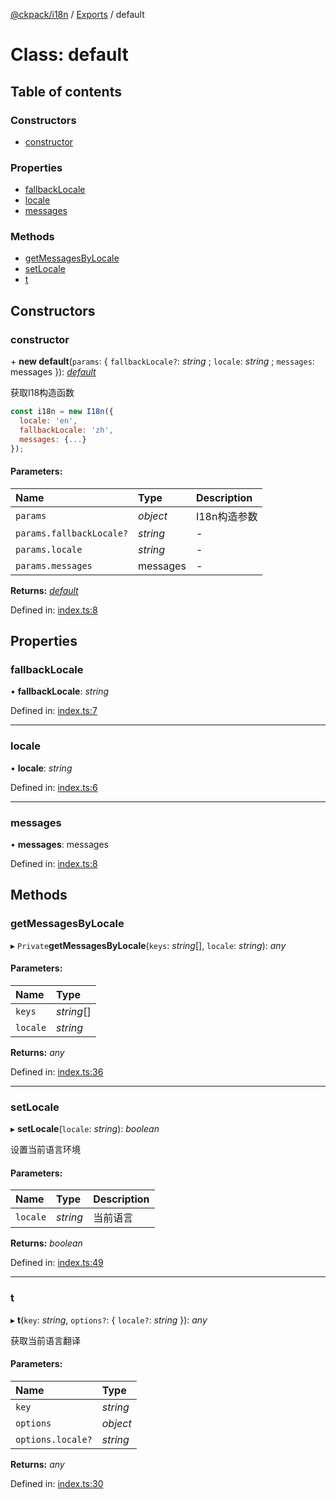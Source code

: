[@ckpack/i18n](../README.md) / [Exports](../modules.md) / default

# Class: default

## Table of contents

### Constructors

- [constructor](default.md#constructor)

### Properties

- [fallbackLocale](default.md#fallbacklocale)
- [locale](default.md#locale)
- [messages](default.md#messages)

### Methods

- [getMessagesByLocale](default.md#getmessagesbylocale)
- [setLocale](default.md#setlocale)
- [t](default.md#t)

## Constructors

### constructor

\+ **new default**(`params`: { `fallbackLocale?`: *string* ; `locale`: *string* ; `messages`: messages  }): [*default*](default.md)

获取I18构造函数
```js
const i18n = new I18n({
  locale: 'en',
  fallbackLocale: 'zh',
  messages: {...}
});
```

#### Parameters:

Name | Type | Description |
:------ | :------ | :------ |
`params` | *object* | I18n构造参数    |
`params.fallbackLocale?` | *string* | - |
`params.locale` | *string* | - |
`params.messages` | messages | - |

**Returns:** [*default*](default.md)

Defined in: [index.ts:8](https://github.com/ckpack/i18n/blob/0ee014f/src/index.ts#L8)

## Properties

### fallbackLocale

• **fallbackLocale**: *string*

Defined in: [index.ts:7](https://github.com/ckpack/i18n/blob/0ee014f/src/index.ts#L7)

___

### locale

• **locale**: *string*

Defined in: [index.ts:6](https://github.com/ckpack/i18n/blob/0ee014f/src/index.ts#L6)

___

### messages

• **messages**: messages

Defined in: [index.ts:8](https://github.com/ckpack/i18n/blob/0ee014f/src/index.ts#L8)

## Methods

### getMessagesByLocale

▸ `Private`**getMessagesByLocale**(`keys`: *string*[], `locale`: *string*): *any*

#### Parameters:

Name | Type |
:------ | :------ |
`keys` | *string*[] |
`locale` | *string* |

**Returns:** *any*

Defined in: [index.ts:36](https://github.com/ckpack/i18n/blob/0ee014f/src/index.ts#L36)

___

### setLocale

▸ **setLocale**(`locale`: *string*): *boolean*

设置当前语言环境

#### Parameters:

Name | Type | Description |
:------ | :------ | :------ |
`locale` | *string* | 当前语言    |

**Returns:** *boolean*

Defined in: [index.ts:49](https://github.com/ckpack/i18n/blob/0ee014f/src/index.ts#L49)

___

### t

▸ **t**(`key`: *string*, `options?`: { `locale?`: *string*  }): *any*

获取当前语言翻译

#### Parameters:

Name | Type |
:------ | :------ |
`key` | *string* |
`options` | *object* |
`options.locale?` | *string* |

**Returns:** *any*

Defined in: [index.ts:30](https://github.com/ckpack/i18n/blob/0ee014f/src/index.ts#L30)
